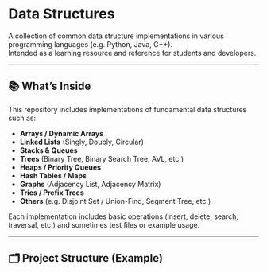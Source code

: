 # Data Structures

A collection of common data structure implementations in various programming languages (e.g. Python, Java, C++).  
Intended as a learning resource and reference for students and developers.
  
---

## 📚 What’s Inside

This repository includes implementations of fundamental data structures such as:

- **Arrays / Dynamic Arrays**  
- **Linked Lists** (Singly, Doubly, Circular)     
- **Stacks & Queues**  
- **Trees** (Binary Tree, Binary Search Tree, AVL, etc.)  
- **Heaps / Priority Queues**  
- **Hash Tables / Maps**  
- **Graphs** (Adjacency List, Adjacency Matrix)  
- **Tries / Prefix Trees**  
- **Others** (e.g. Disjoint Set / Union-Find, Segment Tree, etc.)

Each implementation includes basic operations (insert, delete, search, traversal, etc.) and sometimes test files or example usage.   
   
---

## 🗂 Project Structure (Example)

